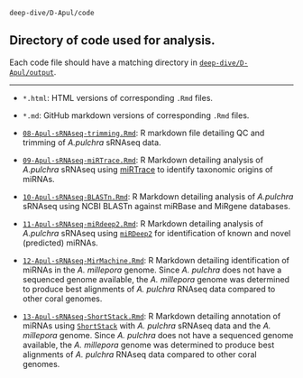 `deep-dive/D-Apul/code`

## Directory of code used for analysis.

Each code file should have a matching directory in [`deep-dive/D-Apul/output`](https://github.com/urol-e5/deep-dive/tree/main/D-Apul/output/).

---

- `*.html`: HTML versions of corresponding `.Rmd` files.

- `*.md`: GitHub markdown versions of corresponding `.Rmd` files.

- [`08-Apul-sRNAseq-trimming.Rmd`](https://github.com/urol-e5/deep-dive/blob/main/D-Apul/code/08-Apul-sRNAseq-trimming.Rmd): R markdown file detailing QC and trimming of _A.pulchra_ sRNAseq data.

- [`09-Apul-sRNAseq-miRTrace.Rmd`](https://github.com/urol-e5/deep-dive/blob/main/D-Apul/code/09-Apul-sRNAseq-miRTrace.Rmd): R Markdown detailing analysis of _A.pulchra_ sRNAseq using [miRTrace](https://github.com/friedlanderlab/mirtrace) to identify taxonomic origins of miRNAs.

- [`10-Apul-sRNAseq-BLASTn.Rmd`](https://github.com/urol-e5/deep-dive/blob/main/D-Apul/code/10-Apul-sRNAseq-BLASTn.Rmd): R Markdown detailing analysis of _A.pulchra_ sRNAseq using NCBI BLASTn against miRBase and MiRgene databases.

- [`11-Apul-sRNAseq-miRdeep2.Rmd`](https://github.com/urol-e5/deep-dive/blob/main/D-Apul/code/11-Apul-sRNAseq-miRdeep2.Rmd): R Markdown detailing analysis of _A.pulchra_ sRNAseq using [`miRDeep2`](https://github.com/rajewsky-lab/mirdeep2) for identification of known and novel (predicted) miRNAs.

- [`12-Apul-sRNAseq-MirMachine.Rmd`](https://github.com/urol-e5/deep-dive/blob/main/D-Apul/code/12-Apul-sRNAseq-MirMachine.Rmd): R Markdown detailing identification of miRNAs in the _A. millepora_ genome. Since _A. pulchra_ does not have a sequenced genome available, the _A. millepora_ genome was determined to produce best alignments of _A. pulchra_ RNAseq data compared to other coral genomes.

- [`13-Apul-sRNAseq-ShortStack.Rmd`](https://github.com/urol-e5/deep-dive/blob/main/D-Apul/code/13-Apul-sRNAseq-ShortStack.Rmd): R Markdown detailing annotation of miRNAs using [`ShortStack`](https://github.com/MikeAxtell/ShortStack) with _A. pulchra_ sRNAseq data and the _A. millepora_ genome. Since _A. pulchra_ does not have a sequenced genome available, the _A. millepora_ genome was determined to produce best alignments of _A. pulchra_ RNAseq data compared to other coral genomes.